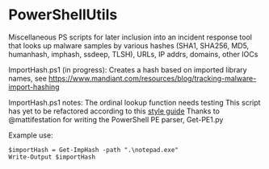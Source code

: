 # PowerShellUtils
Miscellaneous PS scripts for later inclusion into an incident response tool that looks up malware samples by various hashes (SHA1, SHA256, MD5, humanhash, imphash, ssdeep, TLSH), URLs, IP addrs, domains, other IOCs

ImportHash.ps1 (in progress):
Creates a hash based on imported library names, see https://www.mandiant.com/resources/blog/tracking-malware-import-hashing

ImportHash.ps1 notes:
The ordinal lookup function needs testing
This script has yet to be refactored according to this [style guide](https://github.com/mattifestation/PowerShellArsenal/tree/master#script-style-guide)
Thanks to @mattifestation for writing the PowerShell PE parser, Get-PE1.py

Example use:
~~~
$importHash = Get-ImpHash -path ".\notepad.exe"
Write-Output $importHash
~~~
